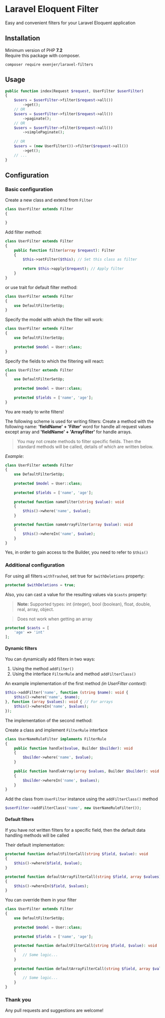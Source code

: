 # Laravel Eloquent Filter
Easy and convenient filters for your Laravel Eloquent application
## Installation
Minimum version of PHP **7.2**\
Require this package with composer.

```
composer require exenjer/laravel-filters
```
## Usage
```php
public function index(Request $request, UserFilter $userFilter)
{
    $users = $userFilter->filter($request->all())
        ->get();
    // OR
    $users = $userFilter->filter($request->all())
        ->paginate();
    // OR
    $users = $userFilter->filter($request->all())
        ->simplePaginate();
        
    // OR
    $users = (new UserFilter())->filter($request->all())
        ->get();
    // ...
}
```

## Configuration
### Basic configuration
Create a new class and extend from `Filter`
```php
class UserFilter extends Filter
{

}
```

Add filter method:
```php
class UserFilter extends Filter
{
    public function filter(array $request): Filter
    {
        $this->setFilter($this); // Set this class as filter
    
        return $this->apply($request); // Apply filter
    }
}
```
or use trait for default filter method:
```php
class UserFilter extends Filter
{
    use DefaultFilterSetUp;
}
```
Specify the model with which the filter will work:
```php
class UserFilter extends Filter
{
    use DefaultFilterSetUp;
    
    protected $model = User::class;
}
```
Specify the fields to which the filtering will react:
```php
class UserFilter extends Filter
{
    use DefaultFilterSetUp;
    
    protected $model = User::class;
    
    protected $fields = ['name', 'age'];
}
```
You are ready to write filters!

The following scheme is used for writing filters: Create a method with the following name: **'fieldName' + 'Filter'** word for handle all request 
values except array and **'fieldName' + 'ArrayFilter'** for handle arrays.
>You may not create methods to filter specific fields. Then the standard methods will be called, details of which are written below.

*Example*:
```php
class UserFilter extends Filter
{
    use DefaultFilterSetUp;
    
    protected $model = User::class;
    
    protected $fields = ['name', 'age'];
    
    protected function nameFilter(string $value): void
    {
        $this()->where('name', $value);
    }

    protected function nameArrayFilter(array $value): void
    {
        $this()->whereIn('name', $value);
    }
}
```
Yes, in order to gain access to the Builder, you need to refer to `$this()`
### Additional configuration
For using all filters `withTrashed`, set true for `$withDeletions` property:
```php
protected $withDeletions = true;
```

Also, you can cast a value for the resulting values via `$casts` property:

> **Note:** Supported types: int (integer), bool (boolean), float, double, real, array, object.

> Does not work when getting an array
```php
protected $casts = [
    'age' => 'int'
];
```
#### Dynamic filters
You can dynamically add filters in two ways:
1. Using the method `addFilter()`
2. Using the interface `FilterRule` and method `addFilterClass()`

An example implementation of the first method *(in UserFilter context)*:
```php
$this->addFilter('name', function (string $name): void {
    $this()->where('name', $name);
}, function (array $values): void { // For arrays
    $this()->whereIn('name', $values);
});
```
The implementation of the second method:

Create a class and implement `FilterRule` interface
```php
class UserNameRuleFilter implements FilterRule
{
    public function handle($value, Builder $builder): void
    {
        $builder->where('name', $value);
    }
 
    public function handleArray(array $values, Builder $builder): void
    {
        $builder->whereIn('name', $values);
    }
}
```
Add the class from `UserFilter` instance using the `addFilterClass()` method
```php
$userFilter->addFilterClass('name', new UserNameRuleFilter());
```
#### Default filters
If you have not written filters for a specific field, then the default data handling methods will be called

Their default implementation:
```php
protected function defaultFilterCall(string $field, $value): void
{
    $this()->where($field, $value);
}

protected function defaultArrayFilterCall(string $field, array $values): void
{
    $this()->whereIn($field, $values);
}
```
You can override them in your filter
```php
class UserFilter extends Filter
{
    use DefaultFilterSetUp;
    
    protected $model = User::class;
    
    protected $fields = ['name', 'age'];
    
    protected function defaultFilterCall(string $field, $value): void
    {
        // Some logic...
    }
    
    protected function defaultArrayFilterCall(string $field, array $values): void
    {
        // Some logic...
    }
}
```

### Thank you
Any pull requests and suggestions are welcome!